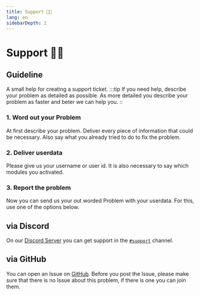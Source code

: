 ```yaml
---
title: Support 👨‍💻
lang: en
sidebarDepth: 2
---
```


# Support 👨‍💻

## Guideline
A small help for creating a support ticket.
:::tip
If you need help, describe your problem as detailed as possible. As more detailed you describe your problem as faster and beter we can help you.
::

### 1. Word out your Problem
At first describe your problem. Deliver every piece of information that could be necessary. Also say what you already tried to do to fix the problem.

### 2. Deliver userdata
Please give us your username or user id. It is also necessary to say which modules you activated.

### 3. Report the problem
Now you can send us your out worded Problem with your userdata. For this, use one of the options below.

## via Discord
On our [Discord Server](https://discord.gg/RcTNjpB) you can get support in the [`#support`](https://discordapp.com/channels/254167535446917120/607913643140579348) channel.

## via GitHub
You can open an Issue on [GitHub](https://github.com/LSS-Manager/lss-manager-v3/issues). Before you post the Issue, please make sure that there is no Issue about this problem, if there is one you can join them.